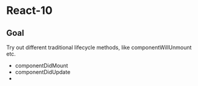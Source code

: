 # React-10

## Goal

Try out different traditional lifecycle methods, like componentWillUnmount etc.

- componentDidMount
- componentDidUpdate
-